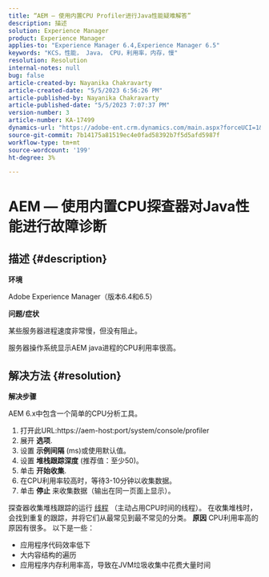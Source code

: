 ```yaml
---
title: “AEM — 使用内置CPU Profiler进行Java性能疑难解答”
description: 描述
solution: Experience Manager
product: Experience Manager
applies-to: "Experience Manager 6.4,Experience Manager 6.5"
keywords: "KCS，性能， Java， CPU，利用率，内存，慢"
resolution: Resolution
internal-notes: null
bug: false
article-created-by: Nayanika Chakravarty
article-created-date: "5/5/2023 6:56:26 PM"
article-published-by: Nayanika Chakravarty
article-published-date: "5/5/2023 7:07:37 PM"
version-number: 3
article-number: KA-17499
dynamics-url: "https://adobe-ent.crm.dynamics.com/main.aspx?forceUCI=1&pagetype=entityrecord&etn=knowledgearticle&id=c0334588-76eb-ed11-a7c6-6045bd006704"
source-git-commit: 7b14175a81519ec4e0fad58392b7f5d5afd5987f
workflow-type: tm+mt
source-wordcount: '199'
ht-degree: 3%

---
```


# AEM — 使用内置CPU探查器对Java性能进行故障诊断

## 描述 {#description}


<b>环境</b>

Adobe Experience Manager（版本6.4和6.5）

<b>问题/症状</b>

某些服务器进程速度非常慢，但没有阻止。

服务器操作系统显示AEM java进程的CPU利用率很高。


## 解决方法 {#resolution}


<b>解决步骤</b>

AEM 6.x中包含一个简单的CPU分析工具。

1. 打开此URL:https://aem-host:port/system/console/profiler
2. 展开 <b>选项</b>.
3. 设置 <b>示例间隔</b> (ms)或使用默认值。
4. 设置 <b>堆栈跟踪深度</b> (推荐值：至少50)。
5. 单击 <b>开始收集</b>.
6. 在CPU利用率较高时，等待3-10分钟以收集数据。
7. 单击 <b>停止</b> 来收集数据（输出在同一页面上显示）。


探查器收集堆栈跟踪的运行 [线程](https://docs.oracle.com/javase/tutorial/essential/concurrency/threads.html) （主动占用CPU时间的线程）。 在收集堆栈时，会找到重复的跟踪，并将它们从最常见到最不常见的分类。
<b>原因</b>
CPU利用率高的原因有很多。 以下是一些：

- 应用程序代码效率低下
- 大内容结构的遍历
- 应用程序内存利用率高，导致在JVM垃圾收集中花费大量时间

